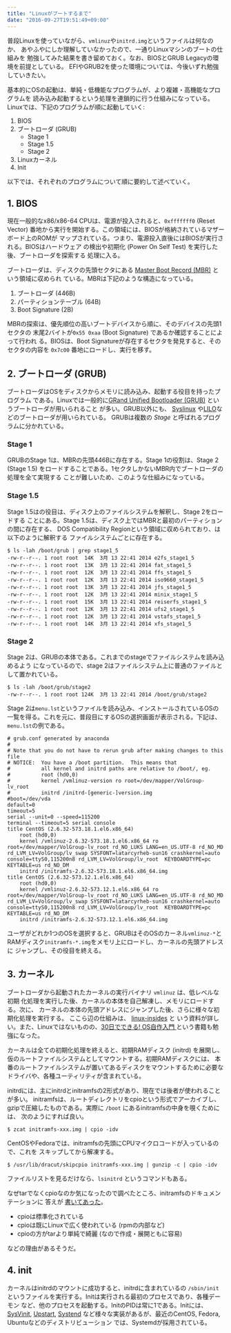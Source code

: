 ```yaml
---
title: "Linuxがブートするまで"
date: "2016-09-27T19:51:49+09:00"
---
```


普段Linuxを使っていながら、`vmlinuz`や`initrd.img`というファイルは何なのか、
あやふやにしか理解していなかったので、一通りLinuxマシンのブートの仕組みを
勉強してみた結果を書き留めておく。なお、BIOSとGRUB Legacyの環境を前提としている。
EFIやGRUB2を使った環境については、今後いずれ勉強していきたい。

<!--more-->

基本的にOSの起動は、単純・低機能なプログラムが、より複雑・高機能なプログラムを
読み込み起動するという処理を連鎖的に行う仕組みになっている。
Linuxでは、下記のプログラムが順に起動していく:

1. BIOS
2. ブートローダ (GRUB)
    - Stage 1
    - Stage 1.5
    - Stage 2
3. Linuxカーネル
4. Init

以下では、それぞれのプログラムについて順に要約して述べていく。

## 1. BIOS

現在一般的なx86/x86-64 CPUは、電源が投入されると、`0xfffffff0` (Reset Vector)
番地から実行を開始する。この領域には、BIOSが格納されているマザーボード上のROMが
マップされている。つまり、電源投入直後にはBIOSが実行される。BIOSはハードウェア
の検出や初期化 (Power On Self Test) を実行した後、ブートローダを探索する
処理に入る。

ブートローダは、ディスクの先頭セクタにある [Master Boot Record
(MBR)](https://en.wikipedia.org/wiki/Master_boot_record) という領域に収められ
ている。MBRは下記のような構造になっている。

1. ブートローダ (446B)
2. パーティションテーブル (64B)
3. Boot Signature (2B)

MBRの探索は、優先順位の高いブートデバイスから順に、そのデバイスの先頭1セクタの
末尾2バイトが`0x55 0xaa` (Boot Signature) であるか確認することによって行われ
る。BIOSは、Boot Signatureが存在するセクタを発見すると、そのセクタの内容を
`0x7c00` 番地にロードし、実行を移す。

## 2. ブートローダ (GRUB)

ブートローダはOSをディスクからメモリに読み込み、起動する役目を持ったプログラム
である。Linuxでは一般的に[GRand Unified Bootloader
(GRUB)](https://www.gnu.org/software/grub/) というブートローダが用いられること
が多い。GRUB以外にも、
[Syslinux](http://www.syslinux.org/wiki/index.php?title=The_Syslinux_Project)
や[LILO](https://lilo.alioth.debian.org/)などのブートローダが用いられている。
GRUBは複数の _Stage_ と呼ばれるプログラムに分かれている。

### Stage 1

GRUBのStage 1は、MBRの先頭446Bに存在する。Stage 1の役割は、Stage 2 (Stage 1.5)
をロードすることである。1セクタしかないMBR内でブートローダの処理を全て実現する
ことが難しいため、このような仕組みになっている。

### Stage 1.5

Stage 1.5はの役目は、ディスク上のファイルシステムを解釈し、Stage 2をロードする
ことにある。Stage 1.5は、ディスク上ではMBRと最初のパーティションの間に存在する、
DOS Compatibility Regionという領域に収められており、は以下のように解釈する
ファイルシステムごとに存在する。

```nohighlight
$ ls -lah /boot/grub | grep stage1_5
-rw-r--r--. 1 root root  14K  3月 13 22:41 2014 e2fs_stage1_5
-rw-r--r--. 1 root root  13K  3月 13 22:41 2014 fat_stage1_5
-rw-r--r--. 1 root root  12K  3月 13 22:41 2014 ffs_stage1_5
-rw-r--r--. 1 root root  12K  3月 13 22:41 2014 iso9660_stage1_5
-rw-r--r--. 1 root root  13K  3月 13 22:41 2014 jfs_stage1_5
-rw-r--r--. 1 root root  12K  3月 13 22:41 2014 minix_stage1_5
-rw-r--r--. 1 root root  15K  3月 13 22:41 2014 reiserfs_stage1_5
-rw-r--r--. 1 root root  12K  3月 13 22:41 2014 ufs2_stage1_5
-rw-r--r--. 1 root root  12K  3月 13 22:41 2014 vstafs_stage1_5
-rw-r--r--. 1 root root  14K  3月 13 22:41 2014 xfs_stage1_5
```

### Stage 2

Stage 2は、GRUBの本体である。これまでのstageでファイルシステムを読み込めるよう
になっているので、stage 2はファイルシステム上に普通のファイルとして置かれている。

```nohighlight
$ ls -lah /boot/grub/stage2
-rw-r--r--. 1 root root 124K  3月 13 22:41 2014 /boot/grub/stage2
```

Stage 2は`menu.lst`というファイルを読み込み、インストールされているOSの
一覧を得る。これを元に、普段目にするOSの選択画面が表示される。下記は、
`menu.lst`の例である。

```nohighlight
# grub.conf generated by anaconda
#
# Note that you do not have to rerun grub after making changes to this file
# NOTICE:  You have a /boot partition.  This means that
#          all kernel and initrd paths are relative to /boot/, eg.
#          root (hd0,0)
#          kernel /vmlinuz-version ro root=/dev/mapper/VolGroup-lv_root
#          initrd /initrd-[generic-]version.img
#boot=/dev/vda
default=0
timeout=5
serial --unit=0 --speed=115200
terminal --timeout=5 serial console
title CentOS (2.6.32-573.18.1.el6.x86_64)
	root (hd0,0)
	kernel /vmlinuz-2.6.32-573.18.1.el6.x86_64 ro root=/dev/mapper/VolGroup-lv_root rd_NO_LUKS LANG=en_US.UTF-8 rd_NO_MD rd_LVM_LV=VolGroup/lv_swap SYSFONT=latarcyrheb-sun16 crashkernel=auto console=ttyS0,115200n8 rd_LVM_LV=VolGroup/lv_root  KEYBOARDTYPE=pc KEYTABLE=us rd_NO_DM
	initrd /initramfs-2.6.32-573.18.1.el6.x86_64.img
title CentOS (2.6.32-573.12.1.el6.x86_64)
	root (hd0,0)
	kernel /vmlinuz-2.6.32-573.12.1.el6.x86_64 ro root=/dev/mapper/VolGroup-lv_root rd_NO_LUKS LANG=en_US.UTF-8 rd_NO_MD rd_LVM_LV=VolGroup/lv_swap SYSFONT=latarcyrheb-sun16 crashkernel=auto console=ttyS0,115200n8 rd_LVM_LV=VolGroup/lv_root  KEYBOARDTYPE=pc KEYTABLE=us rd_NO_DM
	initrd /initramfs-2.6.32-573.12.1.el6.x86_64.img
```

ユーザがどれか1つのOSを選択すると、GRUBはそのOSのカーネル`vmlinuz-*`と
RAMディスク`initramfs-*.img`をメモリ上にロードし、カーネルの先頭アドレスに
ジャンプし、その役目を終える。

## 3. カーネル

ブートローダから起動されたカーネルの実行バイナリ `vmlinuz` は、低レベルな初期
化処理を実行した後、カーネルの本体を自己解凍し、メモリにロードする。次に、
カーネルの本体の先頭アドレスにジャンプした後、さらに様々な初期化処理を実行する。
ここら辺の仕組みは、
[linux-insides](https://0xax.gitbooks.io/linux-insides/content/index.html) と
いう資料が詳しい。また、Linuxではないものの、[30日でできる! OS自作入門
](https://www.amazon.co.jp/dp/4839919844) という書籍も勉強になった。

カーネルは全ての初期化処理を終えると、初期RAMディスク (initrd) を展開し、
仮のルートファイルシステムとしてマウントする。初期RAMディスクには、
本番のルートファイルシステムが置いてあるディスクをマウントするために必要な
ドライバや、各種ユーティリティが含まれている。

initrdには、主にinitrdとinitramfsの2形式があり、現在では後者が使われることが多い。
initramfsは、ルートディレクトリをcpioという形式でアーカイブし、
gzipで圧縮したものである。実際に `/boot` にあるinitramfsの中身を覗くためには、
次のようにすれば良い。

```nohighlight
$ zcat initramfs-xxx.img | cpio -idv
```

CentOSやFedoraでは、initramfsの先頭にCPUマイクロコードが入っているので、これを
スキップしてから解凍する。

```nohighlight
$ /usr/lib/dracut/skipcpio initramfs-xxx.img | gunzip -c | cpio -idv
```

ファイルリストを見るだけなら、`lsinitrd` というコマンドもある。

なぜtarでなくcpioなのか気になったので調べたところ、initramfsのドキュメンテーションに
答えが [書いてあった](https://github.com/torvalds/linux/blob/master/Documentation/filesystems/ramfs-rootfs-initramfs.txt)。

- cpioは標準化されている
- cpioは既にLinuxで広く使われている (rpmの内部など)
- cpioの方がtarより単純で綺麗 (なので作成・展開ともに容易)

などの理由があるそうだ。

## 4. init

カーネルはinitrdのマウントに成功すると、initrdに含まれているの `/sbin/init`
というファイルを実行する。Initは実行される最初のプロセスであり、各種デーモン
など、他のプロセスを起動する。InitのPIDは常に1である。Initには、
[SysVinit](https://download.savannah.gnu.org/releases/sysvinit/),
[Upstart](http://upstart.ubuntu.com/),
[Systend](https://www.freedesktop.org/wiki/Software/systemd/)
など様々な実装があるが、最近のCentOS, Fedora, Ubuntuなどのディストリビューション
では、Systemdが採用されている。
